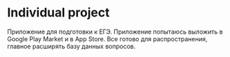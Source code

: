 # Individual project

Приложение для подготовки к ЕГЭ. Приложение попытаюсь выложить в Google Play Market и в App Store. Все готово для распространения, главное расширять базу данных вопросов.
